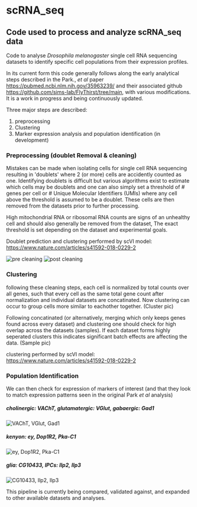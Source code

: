 # scRNA_seq
## Code used to process and analyze scRNA_seq data

Code to analyse *Drosophila melanogaster* single cell RNA sequencing datasets to identify specific cell populations from their expression profiles.  

In its current form this code generally follows along the early analytical steps described in the Park., *et al* paper https://pubmed.ncbi.nlm.nih.gov/35963239/ and their associated github https://github.com/sims-lab/FlyThirst/tree/main, with various modifications. It is a work in progress and being continuously updated. 

Three major steps are described:
1. preprocessing
2. Clustering
3. Marker expression analysis and population identification (in development)

### Preprocessing (doublet Removal & cleaning)

Mistakes can be made when isolating cells for single cell RNA sequencing resulting in 'doublets' where 2 (or more) cells are accidently counted as one. Identifying doublets is difficult but various algorithms exist to estimate which cells may be doublets and one can also simply set a threshold of # genes per cell or # Unique Molecular Identifiers (UMIs) where any cell above the threshold is assumed to be a doublet. These cells are then removed from the datasets prior to further processing. 

High mitochondrial RNA or ribosomal RNA counts are signs of an unhealthy cell and should also generally be removed from the dataset, The exact threshold is set depending on the dataset and experimental goals. 

Doublet prediction and clustering performed by scVI model: https://www.nature.com/articles/s41592-018-0229-2 

![pre cleaning]()
![post cleaning]()

### Clustering

following these cleaning steps, each cell is normalized by total counts over all genes, such that every cell as the same total gene count after normalization and individual datasets are concatinated. Now clustering can occur to group cells more similar to eachother together. 
(Cluster pic)

Following concatinated (or alternatively, merging which only keeps genes found across every dataset) and clustering one should check for high overlap across the datasets (samples). If each dataset forms highly seperated clusters this indicates significant batch effects are affecting the data. 
(Sample pic)

clustering performed by scVI model: https://www.nature.com/articles/s41592-018-0229-2 

### Population Identification 

We can then check for expression of markers of interest (and that they look to match expression patterns seen in the original Park *et al* analysis)

##### cholinergic: VAChT, glutamatergic: VGlut, gabaergic: Gad1
![VAChT, VGlut, Gad1]()
##### kenyon: ey, Dop1R2, Pka-C1
![ey, Dop1R2, Pka-C1]()
##### glia: CG10433,  IPCs: Ilp2, Ilp3
![CG10433, Ilp2, Ilp3]()

This pipeline is currently being compared, validated against, and expanded to other available datasets and analyses. 
